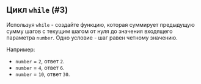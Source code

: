 ## Цикл `while` (#3)

Используя `while` - создайте функцию, которая суммирует предыдущую сумму шагов с текущим шагом от нуля до значения
входящего параметра `number`. Одно условие - шаг равен четному значению.

Например:

- `number` = `2`, ответ `2`.
- `number` = `4`, ответ `6`.
- `number` = `10`, ответ `30`.